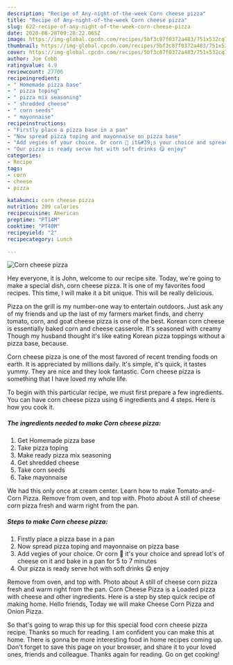 ```yaml
---
description: "Recipe of Any-night-of-the-week Corn cheese pizza"
title: "Recipe of Any-night-of-the-week Corn cheese pizza"
slug: 622-recipe-of-any-night-of-the-week-corn-cheese-pizza
date: 2020-08-28T09:28:22.065Z
image: https://img-global.cpcdn.com/recipes/5bf3c87f0372a483/751x532cq70/corn-cheese-pizza-recipe-main-photo.jpg
thumbnail: https://img-global.cpcdn.com/recipes/5bf3c87f0372a483/751x532cq70/corn-cheese-pizza-recipe-main-photo.jpg
cover: https://img-global.cpcdn.com/recipes/5bf3c87f0372a483/751x532cq70/corn-cheese-pizza-recipe-main-photo.jpg
author: Joe Cobb
ratingvalue: 4.9
reviewcount: 27706
recipeingredient:
- " Homemade pizza base"
- " pizza toping"
- " pizza mix seasoning"
- " shredded cheese"
- " corn seeds"
- " mayonnaise"
recipeinstructions:
- "Firstly place a pizza base in a pan"
- "Now spread pizza toping and mayonnaise on pizza base"
- "Add vegies of your choice. Or corn 🌽 it&#39;s your choice and spread lot&#39;s of cheese on it and bake in a pan for 5 to 7 minutes"
- "Our pizza is ready serve hot with soft drinks 😋 enjoy"
categories:
- Recipe
tags:
- corn
- cheese
- pizza

katakunci: corn cheese pizza 
nutrition: 209 calories
recipecuisine: American
preptime: "PT14M"
cooktime: "PT40M"
recipeyield: "2"
recipecategory: Lunch

---
```



![Corn cheese pizza](https://img-global.cpcdn.com/recipes/5bf3c87f0372a483/751x532cq70/corn-cheese-pizza-recipe-main-photo.jpg)

Hey everyone, it is John, welcome to our recipe site. Today, we're going to make a special dish, corn cheese pizza. It is one of my favorites food recipes. This time, I will make it a bit unique. This will be really delicious.

Pizza on the grill is my number-one way to entertain outdoors. Just ask any of my friends and up the last of my farmers market finds, and cherry tomato, corn, and goat cheese pizza is one of the best. Korean corn cheese is essentially baked corn and cheese casserole. It&#39;s seasoned with creamy Though my husband thought it&#39;s like eating Korean pizza toppings without a pizza base, because.

Corn cheese pizza is one of the most favored of recent trending foods on earth. It is appreciated by millions daily. It's simple, it's quick, it tastes yummy. They are nice and they look fantastic. Corn cheese pizza is something that I have loved my whole life.


To begin with this particular recipe, we must first prepare a few ingredients. You can have corn cheese pizza using 6 ingredients and 4 steps. Here is how you cook it.

<!--inarticleads1-->

##### The ingredients needed to make Corn cheese pizza:

1. Get  Homemade pizza base
1. Take  pizza toping
1. Make ready  pizza mix seasoning
1. Get  shredded cheese
1. Take  corn seeds
1. Take  mayonnaise


We had this only once at cream center. Learn how to make Tomato-and-Corn Pizza. Remove from oven, and top with. Photo about A still of cheese corn pizza fresh and warm right from the pan. 

<!--inarticleads2-->

##### Steps to make Corn cheese pizza:

1. Firstly place a pizza base in a pan
1. Now spread pizza toping and mayonnaise on pizza base
1. Add vegies of your choice. Or corn 🌽 it&#39;s your choice and spread lot&#39;s of cheese on it and bake in a pan for 5 to 7 minutes
1. Our pizza is ready serve hot with soft drinks 😋 enjoy


Remove from oven, and top with. Photo about A still of cheese corn pizza fresh and warm right from the pan. Corn Cheese Pizza is a Loaded pizza with cheese and other ingredients. Here is a step by step quick recipe of making home. Hello friends, Today we will make Cheese Corn Pizza and Onion Pizza. 

So that's going to wrap this up for this special food corn cheese pizza recipe. Thanks so much for reading. I am confident you can make this at home. There is gonna be more interesting food in home recipes coming up. Don't forget to save this page on your browser, and share it to your loved ones, friends and colleague. Thanks again for reading. Go on get cooking!

